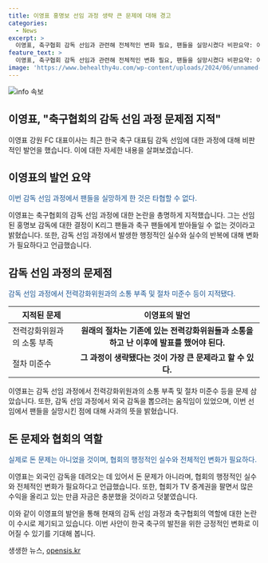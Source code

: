 ```yaml
---
title: 이영표 홍명보 선임 과정 생략 큰 문제에 대해 경고
categories:
  - News
excerpt: >
  이영표, 축구협회 감독 선임과 관련해 전체적인 변화 필요, 팬들을 실망시켰다 비판요약: 이영표 강원 FC 대표이사는 축구 대표팀 감독 홍명보 선임에 대한 논란을 제기하며 축구협회를 비판했다. 그는 전력강화위원들의 소통과정이 생략되었으며, 외국 감독 선임을 고려했다가 갑자기 내국인 감독을 선임한 협회의 결정을 비난했다. 또한, 돈 문제가 아닌 팬들의 실망을 초래한 것이라며 협회의 행정적인 실수를 지적했다.
feature_text: >
  이영표, 축구협회 감독 선임과 관련해 전체적인 변화 필요, 팬들을 실망시켰다 비판요약: 이영표 강원 FC 대표이사는 축구 대표팀 감독 홍명보 선임에 대한 논란을 제기하며 축구협회를 비판했다. 그는 전력강화위원들의 소통과정이 생략되었으며, 외국 감독 선임을 고려했다가 갑자기 내국인 감독을 선임한 협회의 결정을 비난했다. 또한, 돈 문제가 아닌 팬들의 실망을 초래한 것이라며 협회의 행정적인 실수를 지적했다.
image: 'https://www.behealthy4u.com/wp-content/uploads/2024/06/unnamed-file.png'
---
```


<p><img src="https://www.behealthy4u.com/wp-content/uploads/2024/06/unnamed-file.png" alt="info 속보" /></p>

<h2>이영표, "축구협회의 감독 선임 과정 문제점 지적"</h2>

<p data-ke-size="size16">이영표 강원 FC 대표이사는 최근 한국 축구 대표팀 감독 선임에 대한 과정에 대해 비판적인 발언을 했습니다. 이에 대한 자세한 내용을 살펴보겠습니다.</p>

<h2 data-ke-size="size26">이영표의 발언 요약</h2>

<p><span style="color: #1a5490;">이번 감독 선임 과정에서 팬들을 실망하게 한 것은 타협할 수 없다.</span></p>

<p>이영표는 축구협회의 감독 선임 과정에 대한 논란을 총명하게 지적했습니다. 그는 선임된 홍명보 감독에 대한 결정이 K리그 팬들과 축구 팬들에게 받아들일 수 없는 것이라고 밝혔습니다. 또한, 감독 선임 과정에서 발생한 행정적인 실수와 실수의 반복에 대해 변화가 필요하다고 언급했습니다.</p>

<h2 data-ke-size="size26">감독 선임 과정의 문제점</h2>

<p><span style="color: #1a5490;">감독 선임 과정에서 전력강화위원과의 소통 부족 및 절차 미준수 등이 지적됐다.</span></p>

<table>
    <thead>
        <tr>
            <th>지적된 문제</th>
            <th>이영표의 발언</th>
        </tr>
    </thead>
    <tbody>
        <tr>
            <td>전력강화위원과의 소통 부족</td>
            <td style="text-align: center; height: 17px;"><b>원래의 절차는 기존에 있는 전력강화위원들과 소통을 하고 난 이후에 발표를 했어야 된다.</b></td>
        </tr>
        <tr>
            <td>절차 미준수</td>
            <td style="text-align: center; height: 17px;"><b>그 과정이 생략됐다는 것이 가장 큰 문제라고 할 수 있다.</b></td>
        </tr>
    </tbody>
</table>

<p>이영표는 감독 선임 과정에서 전력강화위원과의 소통 부족 및 절차 미준수 등을 문제 삼았습니다. 또한, 감독 선임 과정에서 외국 감독을 뽑으려는 움직임이 있었으며, 이번 선임에서 팬들을 실망시킨 점에 대해 사과의 뜻을 밝혔습니다.</p>

<h2 data-ke-size="size26">돈 문제와 협회의 역할</h2>

<p><span style="color: #1a5490;">실제로 돈 문제는 아니었을 것이며, 협회의 행정적인 실수와 전체적인 변화가 필요하다.</span></p>

<p>이영표는 외국인 감독을 데려오는 데 있어서 돈 문제가 아니라며, 협회의 행정적인 실수와 전체적인 변화가 필요하다고 언급했습니다. 또한, 협회가 TV 중계권을 팔면서 많은 수익을 올리고 있는 만큼 자금은 충분했을 것이라고 덧붙였습니다.</p>

<p data-ke-size="size16">이와 같이 이영표의 발언을 통해 현재의 감독 선임 과정과 축구협회의 역할에 대한 논란이 수시로 제기되고 있습니다. 이번 사안이 한국 축구의 발전을 위한 긍정적인 변화로 이어질 수 있기를 기대해 봅니다.</p>
생생한 뉴스, <a href="https://opensis.kr" rel="dofollow">opensis.kr</a>


